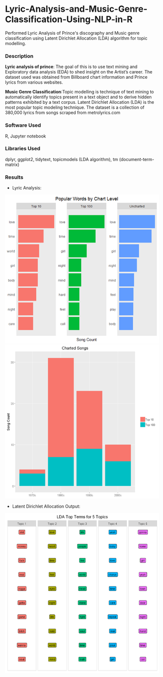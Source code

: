 # Lyric-Analysis-and-Music-Genre-Classification-Using-NLP-in-R
Performed Lyric Analysis of Prince's discography and Music genre classification using Latent Dirichlet Allocation (LDA) algorithm for topic modelling.


### Description
**Lyric analysis of prince**: The goal of this is to use text mining and Exploratory data analysis (EDA) to shed insight on the Artist’s career. The dataset used was obtained from Billboard chart information and Prince lyrics from various websites. 

**Music Genre Classification**:Topic modelling is technique of text mining to automatically identify topics present in a text object and to derive hidden patterns exhibited by a text corpus. Latent Dirichlet Allocation (LDA) is the most popular topic modeling technique. The dataset is a collection of 380,000 lyrics from songs scraped from metrolyrics.com

### Software Used
R, Jupyter notebook

### Libraries Used
dplyr, ggplot2, tidytext, topicmodels (LDA algorithm), tm (document-term-matrix)

### Results
* Lyric Analysis:

![](https://github.com/ravi-teja-sunkara/Lyric-Analysis-and-Music-Genre-Classification-Using-NLP-in-R/blob/master/Images/Picture1.png)
![](https://github.com/ravi-teja-sunkara/Lyric-Analysis-and-Music-Genre-Classification-Using-NLP-in-R/blob/master/Images/Picture2.png)

* Latent Dirichlet Allocation Output:

![](https://github.com/ravi-teja-sunkara/Lyric-Analysis-and-Music-Genre-Classification-Using-NLP-in-R/blob/master/Images/lda.png)
